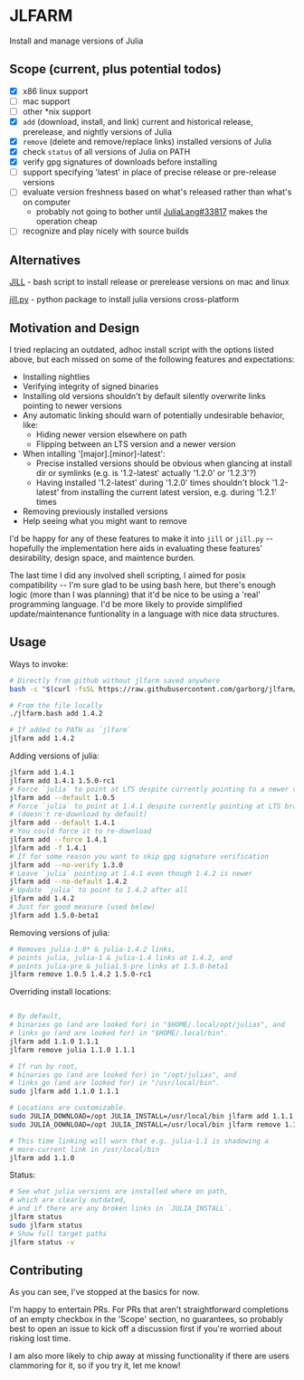 # JLFARM

Install and manage versions of Julia

## Scope (current, plus potential todos)

- [x] x86 linux support
- [ ] mac support
- [ ] other \*nix support
- [x] `add` (download, install, and link) current and historical release, prerelease, and nightly versions of Julia
- [x] `remove` (delete and remove/replace links) installed versions of Julia
- [x] check `status` of all versions of Julia on PATH
- [x] verify gpg signatures of downloads before installing
- [ ] support specifying 'latest' in place of precise release or pre-release versions
- [ ] evaluate version freshness based on what's released rather than what's on computer
    - probably not going to bother until [JuliaLang#33817](https://github.com/JuliaLang/julia/issues/33817) makes the operation cheap
- [ ] recognize and play nicely with source builds

## Alternatives

[JILL](https://github.com/abelsiqueira/jill) - bash script to install release or prerelease versions on mac and linux

[jill.py](https://github.com/johnnychen94/jill.py) - python package to install julia versions cross-platform

## Motivation and Design

I tried replacing an outdated, adhoc install script with the options listed above, but each missed on some of the following features and expectations:

- Installing nightlies
- Verifying integrity of signed binaries
- Installing old versions shouldn't by default silently overwrite links pointing to newer versions
- Any automatic linking should warn of potentially undesirable behavior, like:
  - Hiding newer version elsewhere on path
  - Flipping between an LTS version and a newer version
- When intalling '[major].[minor]-latest':
  - Precise installed versions should be obvious when glancing at install dir or symlinks (e.g. is '1.2-latest' actually '1.2.0' or '1.2.3'?)
  - Having installed '1.2-latest' during '1.2.0' times shouldn't block '1.2-latest' from installing the current latest version, e.g. during '1.2.1' times
- Removing previously installed versions
- Help seeing what you might want to remove

I'd be happy for any of these features to make it into `jill` or `jill.py` -- hopefully the implementation here aids in evaluating these features' desirability, design space, and maintence burden.

The last time I did any involved shell scripting, I aimed for posix compatibility -- I'm sure glad to be using bash here, but there's enough logic (more than I was planning) that it'd be nice to be using a 'real' programming language. I'd be more likely to provide simplified update/maintenance funtionality in a language with nice data structures.

## Usage

Ways to invoke:

```bash
# Directly from github without jlfarm saved anywhere
bash -c "$(curl -fsSL https://raw.githubusercontent.com/garborg/jlfarm/master/jlfarm.bash)" add 1.4.2

# From the file locally
./jlfarm.bash add 1.4.2

# If added to PATH as `jlfarm`
jlfarm add 1.4.2
```

Adding versions of julia:

```bash
jlfarm add 1.4.1
jlfarm add 1.4.1 1.5.0-rc1
# Force `julia` to point at LTS despite currently pointing to a newer version
jlfarm add --default 1.0.5
# Force `julia` to point at 1.4.1 despite currently pointing at LTS branch
# (doesn't re-download by default)
jlfarm add --default 1.4.1
# You could force it to re-download
jlfarm add --force 1.4.1
jlfarm add -f 1.4.1
# If for some reason you want to skip gpg signature verification
jlfarm add --no-verify 1.3.0
# Leave `julia` pointing at 1.4.1 even though 1.4.2 is newer
jlfarm add --no-default 1.4.2
# Update `julia` to point to 1.4.2 after all
jlfarm add 1.4.2
# Just for good measure (used below)
jlfarm add 1.5.0-beta1
```

Removing versions of julia:

```bash
# Removes julia-1.0* & julia-1.4.2 links,
# points julia, julia-1 & julia-1.4 links at 1.4.2, and
# points julia-pre & julia1.5-pre links at 1.5.0-beta1
jlfarm remove 1.0.5 1.4.2 1.5.0-rc1
```

Overriding install locations:

```bash

# By default,
# binaries go (and are looked for) in "$HOME/.local/opt/julias", and
# links go (and are looked for) in "$HOME/.local/bin".
jlfarm add 1.1.0 1.1.1
jlfarm remove julia 1.1.0 1.1.1

# If run by root,
# binaries go (and are looked for) in "/opt/julias", and
# links go (and are looked for) in "/usr/local/bin".
sudo jlfarm add 1.1.0 1.1.1

# Locations are customizable.
sudo JULIA_DOWNLOAD=/opt JULIA_INSTALL=/usr/local/bin jlfarm add 1.1.1
sudo JULIA_DOWNLOAD=/opt JULIA_INSTALL=/usr/local/bin jlfarm remove 1.1.1

# This time linking will warn that e.g. julia-1.1 is shadowing a
# more-current link in /usr/local/bin
jlfarm add 1.1.0
```

Status:

```bash
# See what julia versions are installed where on path,
# which are clearly outdated,
# and if there are any broken links in `JULIA_INSTALL`.
jlfarm status
sudo jlfarm status
# Show full target paths
jlfarm status -v
```

## Contributing

As you can see, I've stopped at the basics for now.

I'm happy to entertain PRs. For PRs that aren't straightforward completions of an empty checkbox in the 'Scope' section, no guarantees, so probably best to open an issue to kick off a discussion first if you're worried about risking lost time.

I am also more likely to chip away at missing functionality if there are users clammoring for it, so if you try it, let me know!
